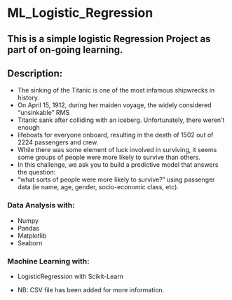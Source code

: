 # ML_Logistic_Regression
## This is a simple logistic Regression Project as part of on-going learning.

## Description: 
* The sinking of the Titanic is one of the most infamous shipwrecks in history.
* On April 15, 1912, during her maiden voyage, the widely considered “unsinkable” RMS
* Titanic sank after colliding with an iceberg. Unfortunately, there weren’t enough 
* lifeboats for everyone onboard, resulting in the death of 1502 out of 2224 passengers and crew.
* While there was some element of luck involved in surviving, it seems some groups of people were more likely to survive than others.
* In this challenge, we ask you to build a predictive model that answers the question: 
* “what sorts of people were more likely to survive?” using passenger data (ie name, age, gender, socio-economic class, etc).

### Data Analysis with: 
* Numpy
* Pandas
* Matplotlib
* Seaborn

### Machine Learning with: 
* LogisticRegression with Scikit-Learn

* NB: CSV file has been added for more information.

